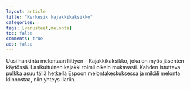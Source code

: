 ```yaml
---
layout: article 
title: "Kerkesix kajakkikaksikko" 
categories: 
tags: [varusteet,melonta]
toc: false 
comments: true 
ads: false 
---
```


Uusi hankinta melontaan liittyen – Kajakkikaksikko, joka on myös
jäsenten käytössä. Lasikuituinen kajakki toimii oikein mukavasti. Kahden
istuttava pulkka asuu tällä hetkellä Espoon melontakeskuksessa ja mikäli
melonta kiinnostaa, niin yhteys Ilariin.


